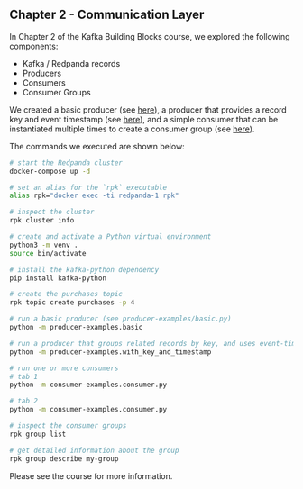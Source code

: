 ## Chapter 2 - Communication Layer
In Chapter 2 of the Kafka Building Blocks course, we explored the following components:

- Kafka / Redpanda records
- Producers
- Consumers
- Consumer Groups

We created a basic producer (see [here][basic-producer]), a producer that provides a record key and event timestamp (see [here][key-producer]), and a simple consumer that can be instantiated multiple times to create a consumer group (see [here][simple-consumer]).

[basic-producer]: /02-communication-layer/producer-examples/basic.py
[key-producer]: /02-communication-layer/producer-examples/basic.py
[simple-consumer]: /02-communication-layer/consumer-examples/consumer.py

The commands we executed are shown below:

```sh
# start the Redpanda cluster
docker-compose up -d

# set an alias for the `rpk` executable
alias rpk="docker exec -ti redpanda-1 rpk"

# inspect the cluster
rpk cluster info

# create and activate a Python virtual environment
python3 -m venv .
source bin/activate

# install the kafka-python dependency
pip install kafka-python

# create the purchases topic
rpk topic create purchases -p 4

# run a basic producer (see producer-examples/basic.py)
python -m producer-examples.basic

# run a producer that groups related records by key, and uses event-time semantics
python -m producer-examples.with_key_and_timestamp

# run one or more consumers
# tab 1
python -m consumer-examples.consumer.py

# tab 2
python -m consumer-examples.consumer.py

# inspect the consumer groups
rpk group list

# get detailed information about the group
rpk group describe my-group
```

Please see the course for more information.
